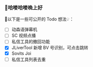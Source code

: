 ### 👋哈喽哈喽晚上好

🎉以下是一些可公开的 Todo 想法💡：

- [ ] 动森语弹幕机
- [ ] SC 视频点播
- [ ] 私信工具的撤回功能
- [x] JLiverTool 新增 BV 号识别，可点击跳转
- [x] Sovits Joi
- [ ] 私信工具列表去重

